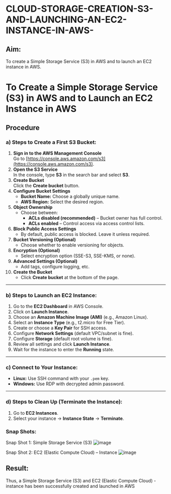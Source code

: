 # CLOUD-STORAGE-CREATION-S3-AND-LAUNCHING-AN-EC2-INSTANCE-IN-AWS-
## Aim:
To create a Simple Storage Service (S3) in AWS and to launch an EC2
instance in AWS.
# To Create a Simple Storage Service (S3) in AWS and to Launch an EC2 Instance in AWS

## Procedure

### a) Steps to Create a First S3 Bucket:
1. **Sign in to the AWS Management Console**  
   Go to [https://console.aws.amazon.com/s3](https://console.aws.amazon.com/s3).
2. **Open the S3 Service**  
   In the console, type **S3** in the search bar and select **S3**.
3. **Create Bucket**  
   Click the **Create bucket** button.
4. **Configure Bucket Settings**  
   - **Bucket Name:** Choose a globally unique name.  
   - **AWS Region:** Select the desired region.
5. **Object Ownership**  
   - Choose between:  
     - **ACLs disabled (recommended)** – Bucket owner has full control.  
     - **ACLs enabled** – Control access via access control lists.
6. **Block Public Access Settings**  
   - By default, public access is blocked. Leave it unless required.
7. **Bucket Versioning (Optional)**  
   - Choose whether to enable versioning for objects.
8. **Encryption (Optional)**  
   - Select encryption option (SSE-S3, SSE-KMS, or none).
9. **Advanced Settings (Optional)**  
   - Add tags, configure logging, etc.
10. **Create the Bucket**  
    - Click **Create bucket** at the bottom of the page.

---

### b) Steps to Launch an EC2 Instance:
1. Go to the **EC2 Dashboard** in AWS Console.
2. Click on **Launch Instance**.
3. Choose an **Amazon Machine Image (AMI)** (e.g., Amazon Linux).
4. Select an **Instance Type** (e.g., t2.micro for Free Tier).
5. Create or choose a **Key Pair** for SSH access.
6. Configure **Network Settings** (default VPC/subnet is fine).
7. Configure **Storage** (default root volume is fine).
8. Review all settings and click **Launch Instance**.
9. Wait for the instance to enter the **Running** state.

---

### c) Connect to Your Instance:
- **Linux:** Use SSH command with your `.pem` key.
- **Windows:** Use RDP with decrypted admin password.

---

### d) Steps to Clean Up (Terminate the Instance):
1. Go to **EC2 Instances**.
2. Select your instance → **Instance State** → **Terminate**.


### Snap Shots:

Snap Shot 1: Simple Storage Service (S3)
![image](https://github.com/user-attachments/assets/58e317e5-83a6-43c0-b6ca-f2a6cff780ae)

Snap Shot 2: EC2 (Elastic Compute Cloud) – Instance
![image](https://github.com/user-attachments/assets/996e2d59-6ebf-4dbb-a9d0-309e7535f821)

## Result:
Thus, a Simple Storage Service (S3) and EC2 (Elastic Compute Cloud) - instance
has been successfully created and launched in AWS
